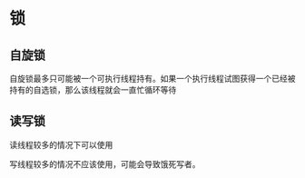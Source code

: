 # 锁

## 自旋锁
自旋锁最多只可能被一个可执行线程持有。如果一个执行线程试图获得一个已经被持有的自选锁，那么该线程就会一直忙循环等待

## 读写锁

读线程较多的情况下可以使用  

写线程较多的情况不应该使用，可能会导致饿死写者。